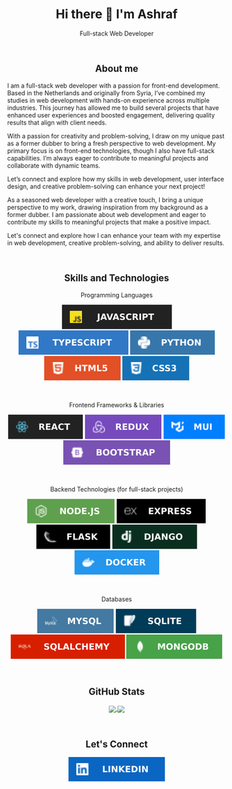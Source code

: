 
<h1 align="center"> Hi there 👋 I'm Ashraf  </h1> 
<p align="center">Full-stack Web Developer</p>

<br/>

<h2 align="center">About me</h2>

<p>
 I am a full-stack web developer with a passion for front-end development. Based in the Netherlands and originally from Syria, I’ve combined my studies in web development with hands-on experience across multiple industries. This journey has allowed me to build several projects that have enhanced user experiences and boosted engagement, delivering quality results that align with client needs.

With a passion for creativity and problem-solving, I draw on my unique past as a former dubber to bring a fresh perspective to web development. My primary focus is on front-end technologies, though I also have full-stack capabilities. I’m always eager to contribute to meaningful projects and collaborate with dynamic teams.

Let’s connect and explore how my skills in web development, user interface design, and creative problem-solving can enhance your next project!

As a seasoned web developer with a creative touch, I bring a unique perspective to my work, drawing inspiration from my background as a former dubber. I am passionate about web development and eager to contribute my skills to meaningful projects that make a positive impact.

Let's connect and explore how I can enhance your team with my expertise in web development, creative problem-solving, and ability to deliver results.
</p>

<br/>


<h2 align="center">Skills and Technologies</h2>

<p align="center"> Programming Languages</p>

<p align="center">
  <img src="https://github.com/Ashraf-Alshashaa/icons/blob/main/javascript.svg" alt="javascript" />
  <img src="https://github.com/Ashraf-Alshashaa/icons/blob/main/typescript.svg" alt="typescript" />
  <img src="https://github.com/Ashraf-Alshashaa/icons/blob/main/python.svg" alt="python" />
  <img src="https://github.com/Ashraf-Alshashaa/icons/blob/main/html.svg" alt="html" />
  <img src="https://github.com/Ashraf-Alshashaa/icons/blob/main/css.svg" alt="css" />
</p>

<br/>

<p align="center"> Frontend Frameworks & Libraries</p>

<p align="center">
  <img src="https://github.com/Ashraf-Alshashaa/icons/blob/main/react.svg" alt="react" />
  <img src="https://github.com/Ashraf-Alshashaa/icons/blob/main/redux.svg" alt="redux" />
  <img src="https://github.com/Ashraf-Alshashaa/icons/blob/main/mui.svg" alt="mui" />
  <img src="https://github.com/Ashraf-Alshashaa/icons/blob/main/bootstrap.svg" alt="bootstrap" />
</p>

<br/>

<p align="center"> Backend Technologies (for full-stack projects)</p>

<p align="center">
  <img src="https://github.com/Ashraf-Alshashaa/icons/blob/main/node.svg" alt="node" />
  <img src="https://github.com/Ashraf-Alshashaa/icons/blob/main/express.svg" alt="express" />
  <img src="https://github.com/Ashraf-Alshashaa/icons/blob/main/flask.svg" alt="flask" />
  <img src="https://github.com/Ashraf-Alshashaa/icons/blob/main/django.svg" alt="django" />
  <img src="https://github.com/Ashraf-Alshashaa/icons/blob/main/docker.svg" alt="docker" />
</p>

<br/>

<p align="center"> Databases</p>

<p align="center">
  <img src="https://github.com/Ashraf-Alshashaa/icons/blob/main/mysql.svg" alt="mysql" />
  <img src="https://github.com/Ashraf-Alshashaa/icons/blob/main/sqlite.svg" alt="sqlite" />
  <img src="https://github.com/Ashraf-Alshashaa/icons/blob/main/sqlalchemy.svg" alt="sqlalchemy" />
  <img src="https://github.com/Ashraf-Alshashaa/icons/blob/main/mongo-db.svg" alt="mongodb" />
</p>

<br/>

<h2 align="center">GitHub Stats</h2>

<p align="center">
  <a href="https://github.com/Ashraf-Ashashaa/github-readme-stats">
    <img height="320" align="center" src="https://github-readme-stats.vercel.app/api/top-langs/?username=Ashraf-Alshashaa&layout=donut-vertical"/>
  </a>
  <a href="https://github.com/Ashraf-Alshashaa" height="200">
    <img height="" width="" align="center" src="https://github-readme-stats.vercel.app/api/?username=Ashraf-Alshashaa&show_icons=true&theme=tokyonight&bg_color=light&show=reviews,discussions_started,discussions_answered,prs_merged,prs_merged_percentage" />
  </a>
</p>

<br/>

<h2 align="center">Let's Connect</h2>
<p align="center">
 <a href="https://www.linkedin.com/in/ashraf-alshashaa/" taget="blank">
  <img src="https://github.com/Ashraf-Alshashaa/icons/blob/main/linkedin.svg" alt="LinkedIn" />
 </a>
</p>
